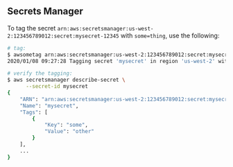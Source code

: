 ## Secrets Manager

To tag the secret `arn:aws:secretsmanager:us-west-2:123456789012:secret:mysecret-12345` 
with `some=thing`, use the following:

```sh
# tag:
$ awsometag arn:aws:secretsmanager:us-west-2:123456789012:secret:mysecret-12345 some=thing
2020/01/08 09:27:28 Tagging secret 'mysecret' in region 'us-west-2' with some:thing

# verify the tagging:
$ aws secretsmanager describe-secret \
      --secret-id mysecret
{
    "ARN": "arn:aws:secretsmanager:us-west-2:123456789012:secret:mysecret-12345",
    "Name": "mysecret",
    "Tags": [
        {
            "Key": "some",
            "Value": "other"
        }
    ],
    ...
}
```